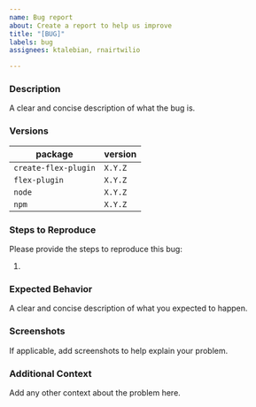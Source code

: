 ```yaml
---
name: Bug report
about: Create a report to help us improve
title: "[BUG]"
labels: bug
assignees: ktalebian, rnairtwilio

---
```


### Description

A clear and concise description of what the bug is.

### Versions

| package                     | version |
| ----------------------------| ------- |
| `create-flex-plugin`        | `X.Y.Z` |
| `flex-plugin`               | `X.Y.Z` |
| `node`                      | `X.Y.Z` |
| `npm`                       | `X.Y.Z` |

### Steps to Reproduce

Please provide the steps to reproduce this bug:

1.

### Expected Behavior

A clear and concise description of what you expected to happen.

### Screenshots

If applicable, add screenshots to help explain your problem.

### Additional Context

Add any other context about the problem here.
